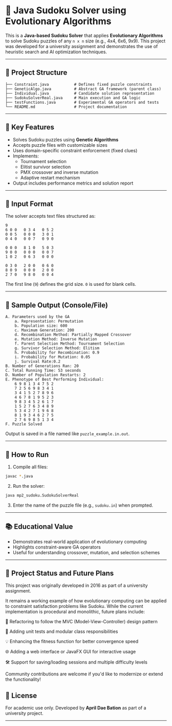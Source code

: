 # 🧠 Java Sudoku Solver using Evolutionary Algorithms

This is a **Java-based Sudoku Solver** that applies **Evolutionary Algorithms** to solve Sudoku puzzles of any `n x n` size (e.g., 4x4, 6x6, 9x9). This project was developed for a university assignment and demonstrates the use of heuristic search and AI optimization techniques.

---

## 📁 Project Structure

```
├── Constraint.java           # Defines fixed puzzle constraints
├── GeneticAlgo.java          # Abstract GA framework (parent class)
├── Individual.java           # Candidate solution representation
├── SudokuSolverReal.java     # Main execution and GA logic
├── testFunctions.java        # Experimental GA operators and tests
└── README.md                 # Project documentation
```

---

## 📌 Key Features

- Solves Sudoku puzzles using **Genetic Algorithms**
- Accepts puzzle files with customizable sizes
- Uses domain-specific constraint enforcement (fixed clues)
- Implements:
    - Tournament selection
    - Elitist survivor selection
    - PMX crossover and inverse mutation
    - Adaptive restart mechanism
- Output includes performance metrics and solution report

---

## 🎯 Input Format

The solver accepts text files structured as:

```
9
6 0 0   0 3 4   0 5 2
0 0 5   0 0 0   3 0 1
0 4 0   0 0 7   0 9 0

0 0 0   8 1 0   5 0 3
9 0 0   0 0 0   0 0 7
1 0 2   0 6 3   0 0 0

0 3 0   2 0 0   0 6 0
8 0 9   0 0 0   2 0 0
2 7 0   9 8 0   0 0 4
```

The first line (`9`) defines the grid size. `0` is used for blank cells.

---

## 🧬  Sample Output (Console/File)

```
A. Parameters used by the GA 
	a. Representation: Permutation
	b. Population size: 600
	c. Maximum Generation: 200
	d. Recombination Method: Partially Mapped Crossover
	e. Mutation Method: Inverse Mutation
	f. Parent Selection Method: Tournament Selection
	g. Survivor Selection Method: Elitism
	h. Probability for Recombination: 0.9
	i. Probability for Mutation: 0.05
	j. Survival Rate:0.2
B. Number of Generations Ran: 20
C. Total Running Time: 53 seconds
D. Number of Population Restarts: 2
E. Phenotype of Best Performing Individual: 
	6 9 8 1 3 4 7 5 2 
	7 2 5 6 9 8 3 4 1 
	3 4 1 5 2 7 8 9 6 
	4 6 7 8 1 9 5 2 3 
	9 8 3 4 5 2 6 1 7 
	1 5 2 7 6 3 4 8 9 
	5 3 4 2 7 1 9 6 8 
	8 1 9 3 4 6 2 7 5 
	2 7 6 9 8 5 1 3 4 
F. Puzzle Solved

```

Output is saved in a file named like `puzzle_example.in.out`.

---

## 🚀 How to Run

1. Compile all files:
```bash
javac *.java
```

2. Run the solver:
```bash
java mp2_sudoku.SudokuSolverReal
```

3. Enter the name of the puzzle file (e.g., `sudoku.in`) when prompted.

---

## 📚 Educational Value

- Demonstrates real-world application of evolutionary computing
- Highlights constraint-aware GA operators
- Useful for understanding crossover, mutation, and selection schemes

---

## 📅 Project Status and Future Plans

This project was originally developed in 2016 as part of a university assignment.

It remains a working example of how evolutionary computing can be applied to constraint satisfaction problems like Sudoku. While the current implementation is procedural and monolithic, future plans include:

🔄 Refactoring to follow the MVC (Model-View-Controller) design pattern

🧪 Adding unit tests and modular class responsibilities

💡 Enhancing the fitness function for better convergence speed

🌐 Adding a web interface or JavaFX GUI for interactive usage

🛠️ Support for saving/loading sessions and multiple difficulty levels

Community contributions are welcome if you'd like to modernize or extend the functionality!

## 📜 License

For academic use only. Developed by **April Dae Bation** as part of a university project.

---